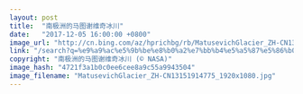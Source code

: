 ```yaml
---
layout: post
title:  "南极洲的马图谢维奇冰川"
date:   "2017-12-05 16:00:00 +0800"
image_url: "http://cn.bing.com/az/hprichbg/rb/MatusevichGlacier_ZH-CN13151914775_1920x1080.jpg"
link: "/search?q=%e9%a9%ac%e5%9b%be%e8%b0%a2%e7%bb%b4%e5%a5%87%e5%86%b0%e5%b7%9d&form=hpcapt&mkt=zh-cn"
copyright: "南极洲的马图谢维奇冰川 (© NASA)"
image_hash: "4721f3a1b0c0ee6cee8a9c55a9943504"
image_filename: "MatusevichGlacier_ZH-CN13151914775_1920x1080.jpg"
---
```

